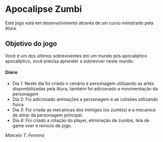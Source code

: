 # Apocalipse Zumbi 
Este jogo está em desenvolvimento através de um curso ministrado pela Alura.

## Objetivo do jogo
Você é um dos últimos sobreviventes em um mundo pós apocaliptico apocalíptico, você precisa aprender a sobreviver neste mundo.


#### Diário
- Dia 1: Neste dia foi criado o cenário e personagem utilizando as artes disponibilizadas pela Alura, também foi adicionado a movimentação da personagem
- Dia 2: Foi adicionado animações a personagem e as colisões utilizando física
- Dia 3: Foi criada as mecanicas dos inimigos (os zumbis) e a mecanica de atirar da personagem principal.
- Dia 4: Foi criado a rotação do player, eliminação de zumbis, tela de game over e reinicio de jogo.



*Marcelo T. Ferreira*